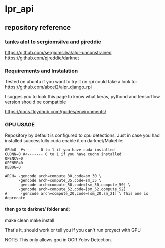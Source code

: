 # lpr_api
## repository reference
### tanks alot to sergiomsilva and pjreddie
https://github.com/sergiomsilva/alpr-unconstrained \
https://github.com/pjreddie/darknet

### Requirements and Instalation

Tested on ubuntu if you want to try it on rpi could take a look to:
https://github.com/abcei2/alpr_django_rpi

I sugges you to look  this page to know what keras, pythond and tensorflow version should be compatible

https://docs.floydhub.com/guides/environments/

### GPU USAGE

Repository by default is configured to cpu detections. Just in case you had installed successfully 
cuda enable it on darknet/Makefile:

```
GPU=0  #<-----  0 to 1 if you have cuda installed
CUDNN=0 #<------- 0 to 1 if you have cudnn installed
OPENCV=0
OPENMP=0
DEBUG=0

ARCH= -gencode arch=compute_30,code=sm_30 \
      -gencode arch=compute_35,code=sm_35 \
      -gencode arch=compute_50,code=[sm_50,compute_50] \
      -gencode arch=compute_52,code=[sm_52,compute_52]
#      -gencode arch=compute_20,code=[sm_20,sm_21] \ This one is deprecate

```

#### then go to darknet/ folder and:

make clean
make install

That's it, should work or tell you if you can't run proyect with GPU

NOTE: This only allows gpu in OCR Yolov Detection.


